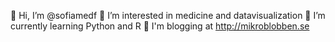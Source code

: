 👋  Hi, I’m @sofiamedf
👀  I’m interested in medicine and datavisualization
🌱  I’m currently learning Python and R
🦠  I'm blogging at http://mikroblobben.se

<!---
sofiamedf/sofiamedf is a ✨ special ✨ repository because its `README.md` (this file) appears on your GitHub profile.
You can click the Preview link to take a look at your changes.
--->

